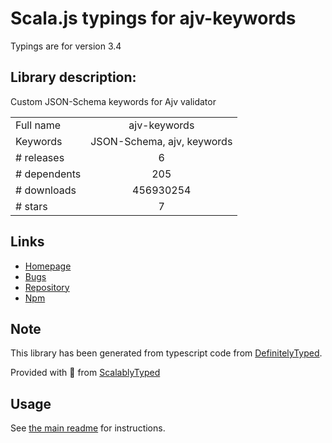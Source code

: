 
# Scala.js typings for ajv-keywords

Typings are for version 3.4

## Library description:
Custom JSON-Schema keywords for Ajv validator

|                    |                 |
| ------------------ | :-------------: |
| Full name          | ajv-keywords |
| Keywords           | JSON-Schema, ajv, keywords |
| # releases         | 6 |
| # dependents       | 205 |
| # downloads        | 456930254 |
| # stars            | 7 |

## Links
- [Homepage](https://github.com/epoberezkin/ajv-keywords#readme)
- [Bugs](https://github.com/epoberezkin/ajv-keywords/issues)
- [Repository](https://github.com/epoberezkin/ajv-keywords)
- [Npm](https://www.npmjs.com/package/ajv-keywords)
    


## Note
This library has been generated from typescript code from [DefinitelyTyped](https://definitelytyped.org).

Provided with :purple_heart: from [ScalablyTyped](https://github.com/oyvindberg/ScalablyTyped)

## Usage
See [the main readme](../../readme.md) for instructions.


